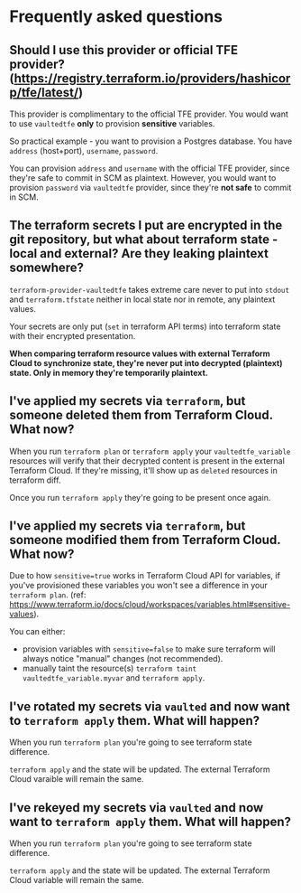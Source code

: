 # Frequently asked questions

## Should I use this provider or official TFE provider? (https://registry.terraform.io/providers/hashicorp/tfe/latest/)

This provider is complimentary to the official TFE provider.
You would want to use `vaultedtfe` **only** to provision **sensitive** variables.

So practical example - you want to provision a Postgres database. You have `address` (host+port), `username`, `password`.

You can provision `address` and `username` with the official TFE provider, since they're safe to commit in SCM as plaintext.
However, you would want to provision `password` via `vaultedtfe` provider, since they're **not safe** to commit in SCM.

## The terraform secrets I put are encrypted in the git repository, but what about terraform state - local and external? Are they leaking plaintext somewhere?

`terraform-provider-vaultedtfe` takes extreme care never to put into `stdout` and `terraform.tfstate` neither in local state nor in remote, any plaintext values.

Your secrets are only put (`set` in terraform API terms) into terraform state with their encrypted presentation.

**When comparing terraform resource values with external Terraform Cloud to synchronize state, they're never put into decrypted (plaintext) state.
Only in memory they're temporarily plaintext.**

## I've applied my secrets via `terraform`, but someone **deleted** them from Terraform Cloud. What now?

When you run `terraform plan` or `terraform apply` your `vaultedtfe_variable` resources will
verify that their decrypted content is present in the external Terraform Cloud.
If they're missing, it'll show up as `deleted` resources in terraform diff.

Once you run `terraform apply` they're going to be present once again.

## I've applied my secrets via `terraform`, but someone **modified** them from Terraform Cloud. What now?

Due to how `sensitive=true` works in Terraform Cloud API for variables, 
if you've provisioned these variables you won't see a difference in your `terraform plan`. 
(ref: https://www.terraform.io/docs/cloud/workspaces/variables.html#sensitive-values).

You can either:
* provision variables with `sensitive=false` to make sure terraform will always notice "manual" changes (not recommended).
* manually taint the resource(s) `terraform taint vaultedtfe_variable.myvar` and `terraform apply`.

## I've rotated my secrets via `vaulted` and now want to `terraform apply` them. What will happen?

When you run `terraform plan` you're going to see terraform state difference.

`terraform apply` and the state will be updated. The external Terraform Cloud varaible will remain the same.

## I've rekeyed my secrets via `vaulted` and now want to `terraform apply` them. What will happen?

When you run `terraform plan` you're going to see terraform state difference.

`terraform apply` and the state will be updated. The external Terraform Cloud variable  will remain the same.